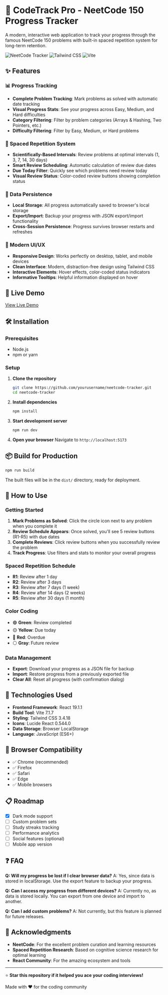 # 🧠 CodeTrack Pro - NeetCode 150 Progress Tracker

A modern, interactive web application to track your progress through the famous NeetCode 150 problems with built-in spaced repetition system for long-term retention.

![NeetCode Tracker](https://img.shields.io/badge/React-18.2.0-blue.svg)
![Tailwind CSS](https://img.shields.io/badge/TailwindCSS-3.4.0-38B2AC.svg)
![Vite](https://img.shields.io/badge/Vite-5.0.0-646CFF.svg)

## ✨ Features

### 📊 Progress Tracking
- **Complete Problem Tracking**: Mark problems as solved with automatic date tracking
- **Visual Progress Stats**: See your progress across Easy, Medium, and Hard difficulties
- **Category Filtering**: Filter by problem categories (Arrays & Hashing, Two Pointers, etc.)
- **Difficulty Filtering**: Filter by Easy, Medium, or Hard problems

### 🔄 Spaced Repetition System
- **Scientifically-Based Intervals**: Review problems at optimal intervals (1, 3, 7, 14, 30 days)
- **Smart Review Scheduling**: Automatic calculation of review due dates
- **Due Today Filter**: Quickly see which problems need review today
- **Visual Review Status**: Color-coded review buttons showing completion status

### 💾 Data Persistence
- **Local Storage**: All progress automatically saved to browser's local storage
- **Export/Import**: Backup your progress with JSON export/import functionality
- **Cross-Session Persistence**: Progress survives browser restarts and refreshes

### 🎨 Modern UI/UX
- **Responsive Design**: Works perfectly on desktop, tablet, and mobile devices
- **Clean Interface**: Modern, distraction-free design using Tailwind CSS
- **Interactive Elements**: Hover effects, color-coded status indicators
- **Informative Tooltips**: Helpful information displayed on hover

## 🚀 Live Demo

[View Live Demo](https://neetcode-tracker.vercel.app/)

## 🛠️ Installation

### Prerequisites
- Node.js
- npm or yarn

### Setup
1. **Clone the repository**
   ```bash
   git clone https://github.com/yourusername/neetcode-tracker.git
   cd neetcode-tracker
   ```

2. **Install dependencies**
   ```bash
   npm install
   ```

3. **Start development server**
   ```bash
   npm run dev
   ```

4. **Open your browser**
   Navigate to `http://localhost:5173`

## 📦 Build for Production

```bash
npm run build
```

The built files will be in the `dist/` directory, ready for deployment.

## 🎯 How to Use

### Getting Started
1. **Mark Problems as Solved**: Click the circle icon next to any problem when you complete it
2. **Review Schedule Appears**: Once solved, you'll see 5 review buttons (R1-R5) with due dates
3. **Complete Reviews**: Click review buttons when you successfully review the problem
4. **Track Progress**: Use filters and stats to monitor your overall progress

### Spaced Repetition Schedule
- **R1**: Review after 1 day
- **R2**: Review after 3 days  
- **R3**: Review after 7 days (1 week)
- **R4**: Review after 14 days (2 weeks)
- **R5**: Review after 30 days (1 month)

### Color Coding
- 🟢 **Green**: Review completed
- 🟡 **Yellow**: Due today
- 🔴 **Red**: Overdue
- ⚪ **Gray**: Future review

### Data Management
- **Export**: Download your progress as a JSON file for backup
- **Import**: Restore progress from a previously exported file
- **Clear All**: Reset all progress (with confirmation dialog)

## 🔧 Technologies Used

- **Frontend Framework**: React 19.1.1
- **Build Tool**: Vite 7.1.7
- **Styling**: Tailwind CSS 3.4.18
- **Icons**: Lucide React 0.544.0
- **Data Storage**: Browser LocalStorage
- **Language**: JavaScript (ES6+)

## 📱 Browser Compatibility

- ✅ Chrome (recommended)
- ✅ Firefox
- ✅ Safari
- ✅ Edge
- ✅ Mobile browsers

## 📋 Roadmap

- [x] Dark mode support
- [ ] Custom problem sets
- [ ] Study streaks tracking
- [ ] Performance analytics
- [ ] Social features (optional)
- [ ] Mobile app version

## ❓ FAQ

**Q: Will my progress be lost if I clear browser data?**
A: Yes, since data is stored in localStorage. Use the export feature to backup your progress.

**Q: Can I access my progress from different devices?**
A: Currently no, as data is stored locally. You can export from one device and import to another.

**Q: Can I add custom problems?**
A: Not currently, but this feature is planned for future releases.

## 🙏 Acknowledgments

- **NeetCode**: For the excellent problem curation and learning resources
- **Spaced Repetition Research**: Based on cognitive science research for optimal learning
- **React Community**: For the amazing ecosystem and tools

---

⭐ **Star this repository if it helped you ace your coding interviews!**

Made with ❤️ for the coding community